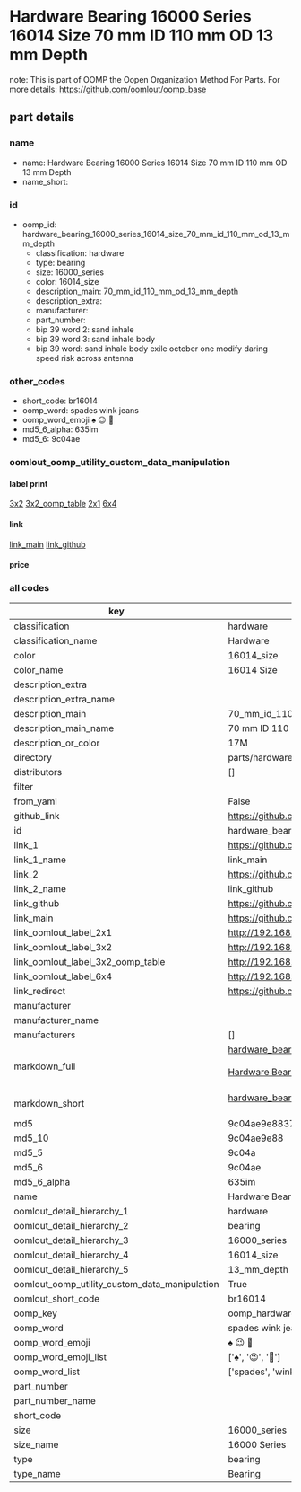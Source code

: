 # Hardware Bearing 16000 Series 16014 Size 70 mm ID 110 mm OD 13 mm Depth  

note: This is part of OOMP the Oopen Organization Method For Parts. For more details: https://github.com/oomlout/oomp_base

##  part details
  







### name
* name: Hardware Bearing 16000 Series 16014 Size 70 mm ID 110 mm OD 13 mm Depth
* name_short: 
### id
* oomp_id: hardware_bearing_16000_series_16014_size_70_mm_id_110_mm_od_13_mm_depth
  * classification: hardware
  * type: bearing
  * size: 16000_series
  * color: 16014_size
  * description_main: 70_mm_id_110_mm_od_13_mm_depth
  * description_extra: 
  * manufacturer: 
  * part_number: 
  * bip 39 word 2: sand inhale
  * bip 39 word 3: sand inhale body
  * bip 39 word: sand inhale body exile october one modify daring speed risk across antenna

### other_codes
* short_code: br16014
* oomp_word: spades wink jeans
* oomp_word_emoji :spades: :wink: :jeans:
* md5_6_alpha: 635im
* md5_6: 9c04ae






### oomlout_oomp_utility_custom_data_manipulation
#### label print
[3x2](http://192.168.1.245:1112/?label=oomp%20635im)
[3x2_oomp_table](http://192.168.1.108:1112/?label=oomp%20635im)
[2x1](http://192.168.1.242:1112/?label=oomp%20635im)
[6x4](http://192.168.1.55:1112/?label=oomp%20635im)    

#### link

[link_main](https://github.com/oomlout/oomlout_oomp_version_1_messy/tree/main/parts/hardware_bearing_16000_series_16014_size_70_mm_id_110_mm_od_13_mm_depth) [link_github](https://github.com/oomlout/oomlout_oomp_version_1_messy/tree/main/parts/hardware_bearing_16000_series_16014_size_70_mm_id_110_mm_od_13_mm_depth)                             

#### price







### all codes 
| key | value |  
| --- | --- |  
| classification | hardware |  
| classification_name | Hardware |  
| color | 16014_size |  
| color_name | 16014 Size |  
| description_extra |  |  
| description_extra_name |  |  
| description_main | 70_mm_id_110_mm_od_13_mm_depth |  
| description_main_name | 70 mm ID 110 mm OD 13 mm Depth |  
| description_or_color | 17M |  
| directory | parts/hardware_bearing_16000_series_16014_size_70_mm_id_110_mm_od_13_mm_depth |  
| distributors | [] |  
| filter |  |  
| from_yaml | False |  
| github_link | https://github.com/oomlout/oomlout_oomp_part_src/tree/main/parts/hardware_bearing_16000_series_16014_size_70_mm_id_110_mm_od_13_mm_depth |  
| id | hardware_bearing_16000_series_16014_size_70_mm_id_110_mm_od_13_mm_depth |  
| link_1 | https://github.com/oomlout/oomlout_oomp_version_1_messy/tree/main/parts/hardware_bearing_16000_series_16014_size_70_mm_id_110_mm_od_13_mm_depth |  
| link_1_name | link_main |  
| link_2 | https://github.com/oomlout/oomlout_oomp_version_1_messy/tree/main/parts/hardware_bearing_16000_series_16014_size_70_mm_id_110_mm_od_13_mm_depth |  
| link_2_name | link_github |  
| link_github | https://github.com/oomlout/oomlout_oomp_version_1_messy/tree/main/parts/hardware_bearing_16000_series_16014_size_70_mm_id_110_mm_od_13_mm_depth |  
| link_main | https://github.com/oomlout/oomlout_oomp_version_1_messy/tree/main/parts/hardware_bearing_16000_series_16014_size_70_mm_id_110_mm_od_13_mm_depth |  
| link_oomlout_label_2x1 | http://192.168.1.242:1112/?label=oomp%20635im |  
| link_oomlout_label_3x2 | http://192.168.1.245:1112/?label=oomp%20635im |  
| link_oomlout_label_3x2_oomp_table | http://192.168.1.108:1112/?label=oomp%20635im |  
| link_oomlout_label_6x4 | http://192.168.1.55:1112/?label=oomp%20635im |  
| link_redirect | https://github.com/oomlout/oomlout_oomp_version_1_messy/tree/main/parts/hardware_bearing_16000_series_16014_size_70_mm_id_110_mm_od_13_mm_depth |  
| manufacturer |  |  
| manufacturer_name |  |  
| manufacturers | [] |  
| markdown_full | [hardware_bearing_16000_series_16014_size_70_mm_id_110_mm_od_13_mm_depth](none)<br>[](none)<br>[Hardware Bearing 16000 Series 16014 Size 70 Mm Id 110 Mm Od 13 Mm Depth](none)<br><br> |  
| markdown_short | [hardware_bearing_16000_series_16014_size_70_mm_id_110_mm_od_13_mm_depth](none)<br><br> |  
| md5 | 9c04ae9e883791d66acc84fa31dcedf9 |  
| md5_10 | 9c04ae9e88 |  
| md5_5 | 9c04a |  
| md5_6 | 9c04ae |  
| md5_6_alpha | 635im |  
| name | Hardware Bearing 16000 Series 16014 Size 70 mm ID 110 mm OD 13 mm Depth |  
| oomlout_detail_hierarchy_1 | hardware |  
| oomlout_detail_hierarchy_2 | bearing |  
| oomlout_detail_hierarchy_3 | 16000_series |  
| oomlout_detail_hierarchy_4 | 16014_size |  
| oomlout_detail_hierarchy_5 | 13_mm_depth |  
| oomlout_oomp_utility_custom_data_manipulation | True |  
| oomlout_short_code | br16014 |  
| oomp_key | oomp_hardware_bearing_16000_series_16014_size_70_mm_id_110_mm_od_13_mm_depth |  
| oomp_word | spades wink jeans |  
| oomp_word_emoji | :spades: :wink: :jeans: |  
| oomp_word_emoji_list | [':spades:', ':wink:', ':jeans:'] |  
| oomp_word_list | ['spades', 'wink', 'jeans'] |  
| part_number |  |  
| part_number_name |  |  
| short_code |  |  
| size | 16000_series |  
| size_name | 16000 Series |  
| type | bearing |  
| type_name | Bearing |  
